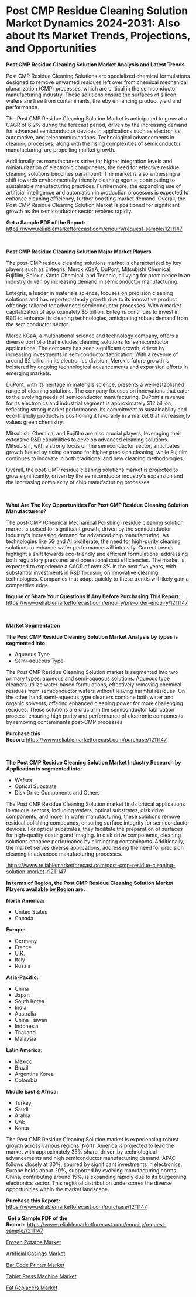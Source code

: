 <p><h1>Post CMP Residue Cleaning Solution Market Dynamics 2024-2031: Also about Its Market Trends, Projections, and Opportunities</h1></p><p><strong>Post CMP Residue Cleaning Solution Market Analysis and Latest Trends</strong></p>
<p><p>Post CMP Residue Cleaning Solutions are specialized chemical formulations designed to remove unwanted residues left over from chemical mechanical planarization (CMP) processes, which are critical in the semiconductor manufacturing industry. These solutions ensure the surfaces of silicon wafers are free from contaminants, thereby enhancing product yield and performance.</p><p>The Post CMP Residue Cleaning Solution Market is anticipated to grow at a CAGR of 6.2% during the forecast period, driven by the increasing demand for advanced semiconductor devices in applications such as electronics, automotive, and telecommunications. Technological advancements in cleaning processes, along with the rising complexities of semiconductor manufacturing, are propelling market growth. </p><p>Additionally, as manufacturers strive for higher integration levels and miniaturization of electronic components, the need for effective residue cleaning solutions becomes paramount. The market is also witnessing a shift towards environmentally friendly cleaning agents, contributing to sustainable manufacturing practices. Furthermore, the expanding use of artificial intelligence and automation in production processes is expected to enhance cleaning efficiency, further boosting market demand. Overall, the Post CMP Residue Cleaning Solution Market is positioned for significant growth as the semiconductor sector evolves rapidly.</p></p>
<p><strong>Get a Sample PDF of the Report:&nbsp;</strong> <a href="https://www.reliablemarketforecast.com/enquiry/request-sample/1211147?utm_campaign=1169&utm_medium=2&utm_source=Github&utm_content=ia&utm_term=16122024&utm_id=post-cmp-residue-cleaning-solution">https://www.reliablemarketforecast.com/enquiry/request-sample/1211147</a></p>
<p>&nbsp;</p>
<p><strong>Post CMP Residue Cleaning Solution Major Market Players</strong></p>
<p><p>The post-CMP residue cleaning solutions market is characterized by key players such as Entegris, Merck KGaA, DuPont, Mitsubishi Chemical, Fujifilm, Solexir, Kanto Chemical, and Technic, all vying for prominence in an industry driven by increasing demand in semiconductor manufacturing.</p><p>Entegris, a leader in materials science, focuses on precision cleaning solutions and has reported steady growth due to its innovative product offerings tailored for advanced semiconductor processes. With a market capitalization of approximately $5 billion, Entegris continues to invest in R&D to enhance its cleaning technologies, anticipating robust demand from the semiconductor sector.</p><p>Merck KGaA, a multinational science and technology company, offers a diverse portfolio that includes cleaning solutions for semiconductor applications. The company has seen significant growth, driven by increasing investments in semiconductor fabrication. With a revenue of around $2 billion in its electronics division, Merck's future growth is bolstered by ongoing technological advancements and expansion efforts in emerging markets.</p><p>DuPont, with its heritage in materials science, presents a well-established range of cleaning solutions. The company focuses on innovations that cater to the evolving needs of semiconductor manufacturing. DuPont's revenue for its electronics and industrial segment is approximately $12 billion, reflecting strong market performance. Its commitment to sustainability and eco-friendly products is positioning it favorably in a market that increasingly values green chemistry.</p><p>Mitsubishi Chemical and Fujifilm are also crucial players, leveraging their extensive R&D capabilities to develop advanced cleaning solutions. Mitsubishi, with a strong focus on the semiconductor sector, anticipates growth fueled by rising demand for higher precision cleaning, while Fujifilm continues to innovate in both traditional and new cleaning methodologies.</p><p>Overall, the post-CMP residue cleaning solutions market is projected to grow significantly, driven by the semiconductor industry's expansion and the increasing complexity of chip manufacturing processes.</p></p>
<p>&nbsp;</p>
<p><strong>What Are The Key Opportunities For Post CMP Residue Cleaning Solution Manufacturers?</strong></p>
<p><p>The post-CMP (Chemical Mechanical Polishing) residue cleaning solution market is poised for significant growth, driven by the semiconductor industry's increasing demand for advanced chip manufacturing. As technologies like 5G and AI proliferate, the need for high-purity cleaning solutions to enhance wafer performance will intensify. Current trends highlight a shift towards eco-friendly and efficient formulations, addressing both regulatory pressures and operational cost efficiencies. The market is expected to experience a CAGR of over 8% in the next five years, with substantial investments in R&D focusing on innovative cleaning technologies. Companies that adapt quickly to these trends will likely gain a competitive edge.</p></p>
<p><strong>Inquire or Share Your Questions If Any Before Purchasing This Report:</strong> <a href="https://www.reliablemarketforecast.com/enquiry/pre-order-enquiry/1211147?utm_campaign=1169&utm_medium=2&utm_source=Github&utm_content=ia&utm_term=16122024&utm_id=post-cmp-residue-cleaning-solution">https://www.reliablemarketforecast.com/enquiry/pre-order-enquiry/1211147</a></p>
<p>&nbsp;</p>
<p><strong>Market Segmentation</strong></p>
<p><strong>The Post CMP Residue Cleaning Solution Market Analysis by types is segmented into:</strong></p>
<p><ul><li>Aqueous Type</li><li>Semi-aqueous Type</li></ul></p>
<p><p>The Post CMP Residue Cleaning Solution market is segmented into two primary types: aqueous and semi-aqueous solutions. Aqueous type cleaners utilize water-based formulations, effectively removing chemical residues from semiconductor wafers without leaving harmful residues. On the other hand, semi-aqueous type cleaners combine both water and organic solvents, offering enhanced cleaning power for more challenging residues. These solutions are crucial in the semiconductor fabrication process, ensuring high purity and performance of electronic components by removing contaminants post-CMP processes.</p></p>
<p><strong>Purchase this Report:&nbsp;</strong><a href="https://www.reliablemarketforecast.com/purchase/1211147?utm_campaign=1169&utm_medium=2&utm_source=Github&utm_content=ia&utm_term=16122024&utm_id=post-cmp-residue-cleaning-solution">https://www.reliablemarketforecast.com/purchase/1211147</a></p>
<p>&nbsp;</p>
<p><strong>The Post CMP Residue Cleaning Solution Market Industry Research by Application is segmented into:</strong></p>
<p><ul><li>Wafers</li><li>Optical Substrate</li><li>Disk Drive Components and Others</li></ul></p>
<p><p>The Post CMP Residue Cleaning Solution market finds critical applications in various sectors, including wafers, optical substrates, disk drive components, and more. In wafer manufacturing, these solutions remove residual polishing compounds, ensuring surface integrity for semiconductor devices. For optical substrates, they facilitate the preparation of surfaces for high-quality coating and imaging. In disk drive components, cleaning solutions enhance performance by eliminating contaminants. Additionally, the market serves diverse applications, addressing the need for precision cleaning in advanced manufacturing processes.</p></p>
<p><a href="https://www.reliablemarketforecast.com/post-cmp-residue-cleaning-solution-market-r1211147?utm_campaign=1169&utm_medium=2&utm_source=Github&utm_content=ia&utm_term=16122024&utm_id=post-cmp-residue-cleaning-solution">&nbsp;https://www.reliablemarketforecast.com/post-cmp-residue-cleaning-solution-market-r1211147</a></p>
<p><strong>In terms of Region, the Post CMP Residue Cleaning Solution Market Players available by Region are:</strong></p>
<p>
    <p> <strong> North America: </strong>
        <ul>
            <li>United States</li>
            <li>Canada</li>
        </ul>
        </p> 
    <p> <strong> Europe: </strong>
        <ul>
            <li>Germany</li>
            <li>France</li>
            <li>U.K.</li>
            <li>Italy</li>
            <li>Russia</li>
        </ul>
        </p> 
    <p> <strong> Asia-Pacific: </strong>
        <ul>
            <li>China</li>
            <li>Japan</li>
            <li>South Korea</li>
            <li>India</li>
            <li>Australia</li>
            <li>China Taiwan</li>
            <li>Indonesia</li>
            <li>Thailand</li>
            <li>Malaysia</li>
        </ul>
        </p> 
    <p> <strong> Latin America: </strong>
        <ul>
            <li>Mexico</li>
            <li>Brazil</li>
            <li>Argentina Korea</li>
            <li>Colombia</li>
        </ul>
        </p> 
    <p> <strong> Middle East & Africa: </strong>
        <ul>
            <li>Turkey</li>
            <li>Saudi</li>
            <li>Arabia</li>
            <li>UAE</li>
            <li>Korea</li>
        </ul>
    </p>
    </p>
<p><p>The Post CMP Residue Cleaning Solution market is experiencing robust growth across various regions. North America is projected to lead the market with approximately 35% share, driven by technological advancements and high semiconductor manufacturing demand. APAC follows closely at 30%, spurred by significant investments in electronics. Europe holds about 20%, supported by evolving manufacturing norms. China, contributing around 15%, is expanding rapidly due to its burgeoning electronics sector. This regional distribution underscores the diverse opportunities within the market landscape.</p></p>
<p><strong>Purchase this Report: </strong><a href="https://www.reliablemarketforecast.com/purchase/1211147?utm_campaign=1169&utm_medium=2&utm_source=Github&utm_content=ia&utm_term=16122024&utm_id=post-cmp-residue-cleaning-solution">https://www.reliablemarketforecast.com/purchase/1211147</a></p>
<p>&nbsp;<strong>Get a Sample PDF of the Report:&nbsp;&nbsp;</strong><a href="https://www.reliablemarketforecast.com/enquiry/request-sample/1211147?utm_campaign=1169&utm_medium=2&utm_source=Github&utm_content=ia&utm_term=16122024&utm_id=post-cmp-residue-cleaning-solution">https://www.reliablemarketforecast.com/enquiry/request-sample/1211147</a></p>
<p><strong></strong></p>
<p><p><a href="https://www.linkedin.com/pulse/frozen-potatoe-market-growth-outlook-from-2024-2031-projecting-ru0pc?utm_campaign=1169&utm_medium=2&utm_source=Github&utm_content=ia&utm_term=16122024&utm_id=post-cmp-residue-cleaning-solution">Frozen Potatoe Market</a></p><p><a href="https://www.linkedin.com/pulse/artificial-casings-market-analysis-report-comprehensive-data-7cp4c?utm_campaign=1169&utm_medium=2&utm_source=Github&utm_content=ia&utm_term=16122024&utm_id=post-cmp-residue-cleaning-solution">Artificial Casings Market</a></p><p><a href="https://www.linkedin.com/pulse/comprehensive-examination-bar-code-printer-market-basis-type-nhb2e?utm_campaign=1169&utm_medium=2&utm_source=Github&utm_content=ia&utm_term=16122024&utm_id=post-cmp-residue-cleaning-solution">Bar Code Printer Market</a></p><p><a href="https://www.linkedin.com/pulse/tablet-press-machine-industry-trends-comprehensive-market-2jzre?utm_campaign=1169&utm_medium=2&utm_source=Github&utm_content=ia&utm_term=16122024&utm_id=post-cmp-residue-cleaning-solution">Tablet Press Machine Market</a></p><p><a href="https://www.linkedin.com/pulse/fat-replacers-market-surge-99-cagr-growth-2031-sales-employment-geutc?utm_campaign=1169&utm_medium=2&utm_source=Github&utm_content=ia&utm_term=16122024&utm_id=post-cmp-residue-cleaning-solution">Fat Replacers Market</a></p></p>